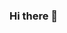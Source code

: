 ### Hi there 👋

<!--
**moshe212/moshe212** is a ✨ _special_ ✨ repository because its `README.md` (this file) appears on your GitHub profile.

Here are some ideas to get you started:
##About me
- 🔭 I’m currently working on ...
- 🌱 I’m currently learning ...
- 👯 I’m looking to collaborate on ...
- 🤔 I’m looking for help with ...
- 💬 Ask me about ...
- 📫 How to reach me: ...
- 😄 Pronouns: ...
- ⚡ Fun fact: .../
-->
